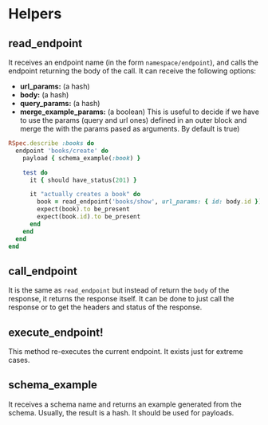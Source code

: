 # Helpers

## read_endpoint

It receives an endpoint name (in the form `namespace/endpoint`), and calls the endpoint returning the body of the call. It can receive the following options:

- **url_params:** (a hash)
- **body:** (a hash)
- **query_params:** (a hash)
- **merge_example_params:** (a boolean) This is useful to decide if we have to use the params (query and url ones) defined in an outer block and merge the with the params pased as arguments. By default is true)

```ruby
RSpec.describe :books do
  endpoint 'books/create' do
    payload { schema_example(:book) }

    test do
      it { should have_status(201) }

      it "actually creates a book" do
        book = read_endpoint('books/show', url_params: { id: body.id })
        expect(book).to be_present
        expect(book.id).to be_present
      end
    end
  end
end
```

## call_endpoint

It is the same as `read_endpoint` but instead of return the `body` of the response, it returns the response itself. It can be done to just call the response or to get the headers and status of the response.

## execute_endpoint!

This method re-executes the current endpoint. It exists just for extreme cases.

## schema_example

It receives a schema name and returns an example generated from the schema. Usually, the result is a hash. It should be used for payloads.
